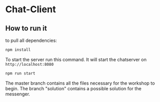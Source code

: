# Chat-Client

## How to run it
to pull all dependencies:

```bash
npm install
```

To start the server run this command. It will start the chatserver on `http://localhost:8080` 
```bash
npm run start
```

The master branch contains all the files necessary for the workshop to begin.
The branch "solution" contains a possible solution for the messenger.